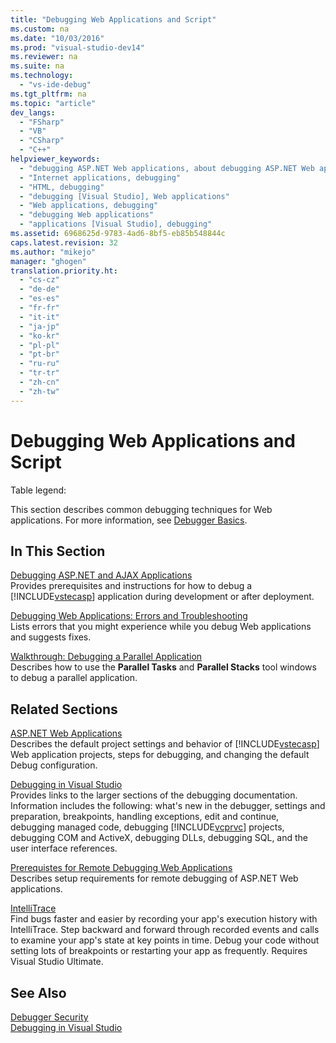 ```yaml
---
title: "Debugging Web Applications and Script"
ms.custom: na
ms.date: "10/03/2016"
ms.prod: "visual-studio-dev14"
ms.reviewer: na
ms.suite: na
ms.technology: 
  - "vs-ide-debug"
ms.tgt_pltfrm: na
ms.topic: "article"
dev_langs: 
  - "FSharp"
  - "VB"
  - "CSharp"
  - "C++"
helpviewer_keywords: 
  - "debugging ASP.NET Web applications, about debugging ASP.NET Web applications"
  - "Internet applications, debugging"
  - "HTML, debugging"
  - "debugging [Visual Studio], Web applications"
  - "Web applications, debugging"
  - "debugging Web applications"
  - "applications [Visual Studio], debugging"
ms.assetid: 6968625d-9783-4ad6-8bf5-eb85b548844c
caps.latest.revision: 32
ms.author: "mikejo"
manager: "ghogen"
translation.priority.ht: 
  - "cs-cz"
  - "de-de"
  - "es-es"
  - "fr-fr"
  - "it-it"
  - "ja-jp"
  - "ko-kr"
  - "pl-pl"
  - "pt-br"
  - "ru-ru"
  - "tr-tr"
  - "zh-cn"
  - "zh-tw"
---
```

# Debugging Web Applications and Script
Table legend:  
  
 This section describes common debugging techniques for Web applications. For more information, see [Debugger Basics](../VS_debugger/debugger-basics.md).  
  
## In This Section  
 [Debugging ASP.NET and AJAX Applications](../VS_debugger/debugging-asp.net-and-ajax-applications.md)  
 Provides prerequisites and instructions for how to debug a [!INCLUDE[vstecasp](../dv_TeamTestALM/includes/vstecasp_md.md)] application during development or after deployment.  
  
 [Debugging Web Applications: Errors and Troubleshooting](../VS_debugger/debugging-web-applications--errors-and-troubleshooting.md)  
 Lists errors that you might experience while you debug Web applications and suggests fixes.  
  
 [Walkthrough: Debugging a Parallel Application](../VS_debugger/walkthrough--debugging-a-parallel-application.md)  
 Describes how to use the **Parallel Tasks** and **Parallel Stacks** tool windows to debug a parallel application.  
  
## Related Sections  
 [ASP.NET Web Applications](../VS_debugger/debugging-preparation--asp.net-web-applications.md)  
 Describes the default project settings and behavior of [!INCLUDE[vstecasp](../dv_TeamTestALM/includes/vstecasp_md.md)] Web application projects, steps for debugging, and changing the default Debug configuration.  
  
 [Debugging in Visual Studio](../VS_debugger/debugging-in-visual-studio.md)  
 Provides links to the larger sections of the debugging documentation. Information includes the following: what's new in the debugger, settings and preparation, breakpoints, handling exceptions, edit and continue, debugging managed code, debugging [!INCLUDE[vcprvc](../VS_debugger/includes/vcprvc_md.md)] projects, debugging COM and ActiveX, debugging DLLs, debugging SQL, and the user interface references.  
  
 [Prerequistes for Remote Debugging Web Applications](../VS_debugger/prerequistes-for-remote-debugging-web-applications.md)  
 Describes setup requirements for remote debugging of ASP.NET Web applications.  
  
 [IntelliTrace](../VS_debugger/intellitrace.md)  
 Find bugs faster and easier by recording your app's execution history with IntelliTrace. Step backward and forward through recorded events and calls to examine your app's state at key points in time. Debug your code without setting lots of breakpoints or restarting your app as frequently. Requires Visual Studio Ultimate.  
  
## See Also  
 [Debugger Security](../VS_debugger/debugger-security.md)   
 [Debugging in Visual Studio](../VS_debugger/debugging-in-visual-studio.md)